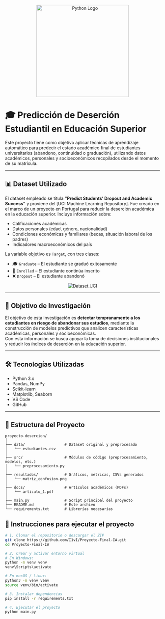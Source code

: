 <p align="center">
  <img src="https://upload.wikimedia.org/wikipedia/commons/thumb/c/c3/Python-logo-notext.svg/1200px-Python-logo-notext.svg.png" alt="Python Logo" width="300"/>
</p>

# 🎓 Predicción de Deserción Estudiantil en Educación Superior

Este proyecto tiene como objetivo aplicar técnicas de aprendizaje automático para predecir el estado académico final de estudiantes universitarios (abandono, continuidad o graduación), utilizando datos académicos, personales y socioeconómicos recopilados desde el momento de su matrícula.

---

## 📊 Dataset Utilizado

El dataset empleado se titula **"Predict Students’ Dropout and Academic Success"** y proviene del [UCI Machine Learning Repository]. Fue creado en el marco de un proyecto en Portugal para reducir la deserción académica en la educación superior. Incluye información sobre:

- Calificaciones académicas  
- Datos personales (edad, género, nacionalidad)  
- Condiciones económicas y familiares (becas, situación laboral de los padres)  
- Indicadores macroeconómicos del país  

La variable objetivo es `Target`, con tres clases:
- 🎓 `Graduate` – El estudiante se graduó exitosamente  
- 📝 `Enrolled` – El estudiante continúa inscrito  
- ❌ `Dropout` – El estudiante abandonó  

<p align="center">
  <a href="https://archive.ics.uci.edu/dataset/697/predict+students+dropout+and+academic+success">
    <img src="https://img.shields.io/badge/Descargar%20Dataset-UCI%20Repository-blue?style=for-the-badge&logo=data" alt="Dataset UCI">
  </a>
</p>

---

## 🎯 Objetivo de Investigación

El objetivo de esta investigación es **detectar tempranamente a los estudiantes en riesgo de abandonar sus estudios**, mediante la construcción de modelos predictivos que analicen características académicas, personales y socioeconómicas.  
Con esta información se busca apoyar la toma de decisiones institucionales y reducir los índices de deserción en la educación superior.

---

## 🛠️ Tecnologías Utilizadas

- Python 3.x  
- Pandas, NumPy  
- Scikit-learn  
- Matplotlib, Seaborn  
- VS Code  
- GitHub  

---

## 📁 Estructura del Proyecto

```plaintext
proyecto-desercion/
│
├── data/                  # Dataset original y preprocesado
│   └── estudiantes.csv
│
├── src/                   # Módulos de código (preprocesamiento, modelos, etc.)
│   └── preprocesamiento.py
│
├── resultados/            # Gráficos, métricas, CSVs generados
│   └── matriz_confusion.png
│
├── docs/                  # Artículos académicos (PDFs)
│   └── articulo_1.pdf
│
├── main.py                # Script principal del proyecto
├── README.md              # Este archivo
└── requirements.txt       # Librerías necesarias

```
## 🚀 Instrucciones para ejecutar el proyecto

```bash
# 1. Clonar el repositorio o descargar el ZIP
git clone https://github.com/I1vI/Proyecto-Final-IA.git
cd Proyecto-Final-IA

# 2. Crear y activar entorno virtual
# En Windows:
python -m venv venv
venv\Scripts\activate

# En macOS / Linux:
python3 -m venv venv
source venv/bin/activate

# 3. Instalar dependencias
pip install -r requirements.txt

# 4. Ejecutar el proyecto
python main.py

```